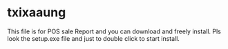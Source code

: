 # txixaaung
This file is for POS sale Report and you can download and freely install.
Pls look the setup.exe file and just to double click to start install.
